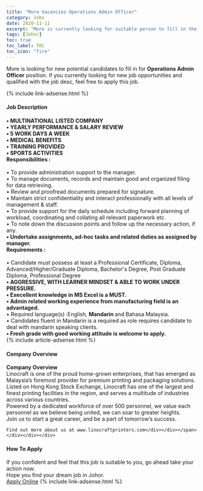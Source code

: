 ```yaml
---
title: "More Vacancies Operations Admin Officer" 
category: Jobs 
date: 2020-11-11 
excerpt: "More is currently looking for suitable person to fill in the Operations Admin Officer which positioned at Johor" 
tags: [Johor] 
toc: true 
toc_label: TOC 
toc_icon: "fire" 
--- 
```


<p>More is looking for new potential candidates to fill in for <b>Operations Admin Officer</b> position. If you currently looking for new job opportunities and qualified with the job desc, feel free to apply this job.
</p>{% include link-adsense.html %} 
<div><div><div><h4>Job Description</h4></div></div><div><div><span><div><div><div><strong>&#8226; MULTINATIONAL LISTED COMPANY<br>&#8226; YEARLY PERFORMANCE &amp; SALARY REVIEW<br>&#8226; 5 WORK DAYS A WEEK<br>&#8226; MEDICAL BENEFITS<br>&#8226; TRAINING PROVIDED</strong></div><div><strong>&#8226; SPORTS ACTIVITIES</strong></div><div><div><strong>Responsibilities :</strong></div><div><br>&#8226; To provide administration support to the manager.<br>&#8226; To manage documents, records and maintain good and organized filing for data retrieving.<br>&#8226; Review and proofread documents prepared for signature.<br>&#8226; Maintain strict confidentiality and interact professionally with all levels of management &amp; staff.<br>&#8226; To provide support for the daily schedule including forward planning of workload, coordinating and collating all relevant paperwork etc.<br>&#8226; To note down the discussion points and follow up the necessary action, if any.<br><strong>&#8226; Undertake assignments, ad-hoc tasks and related duties as assigned by manager.</strong></div><div><strong>Requirements :</strong></div><div><br>&#8226; Candidate must possess at least a Professional Certificate, Diploma, Advanced/Higher/Graduate Diploma, Bachelor's Degree, Post Graduate Diploma, Professional Degree</div><div><strong>&#8226; AGGRESSIVE, WITH LEARNER MINDSET &amp; ABLE TO WORK UNDER PRESSURE.</strong><br><strong>&#8226; Execellent knowledge in MS Excel is a MUST.</strong></div><div><strong>&#8226; Admin related working experience from manufacturing field is an advantaged.</strong></div><div>&#8226; Required language(s) :English, <strong>Mandarin </strong>and Bahasa Malaysia.<br>&#8226; Candidates fluent in Mandarin is a required as role requires candidate to deal with mandarin speaking clients.</div><div><strong>&#8226; Fresh grade with good working attitude is welcome to apply.</strong></div></div></div></div></span></div></div></div> 
{% include article-adsense.html %} 
<div><div><div><h4>Company Overview</h4></div></div><div><div><span><div><div>
<strong>Company Overview</strong></div>
<div>
<div>
		Linocraft is one of the proud home-grown enterprises, that has emerged as Malaysia&#8217;s foremost provider for premium printing and packaging solutions.</div>
<div>
		Listed on Hong Kong Stock Exchange, Linocraft has one of the largest and finest printing facilities in the region, and serves a multitude of industries across various countries.</div>
<div>
		Powered by a dedicated workforce of over 500 personnel, we value each personnel as we believe being united, we can soar to greater heights.</div>
<div>
		Join us to start a great career, and be a part of tomorrow&#8217;s success.</div>
	
	Find out more about us at www.linocraftprinters.com</div></div></span></div></div></div> 
#### How To Apply 
If you confident and feel that this job is suitable to you, go ahead take your action now. <br/> 
Hope you find your dream job in Johor. <br/> 
<a href="https://www.jobstreet.com.my/en/job/operations-admin-officer-4422378?jobId=jobstreet-my-job-4422378&sectionRank=2&token=0~162c61fe-e2e2-4756-8ca6-ead3673e45b7&fr=SRP%20View%20In%20New%20Ta" class="btn btn--info" target="_blank" rel="nofollow noopenner">Apply Online</a> 
{% include link-adsense.html %} 